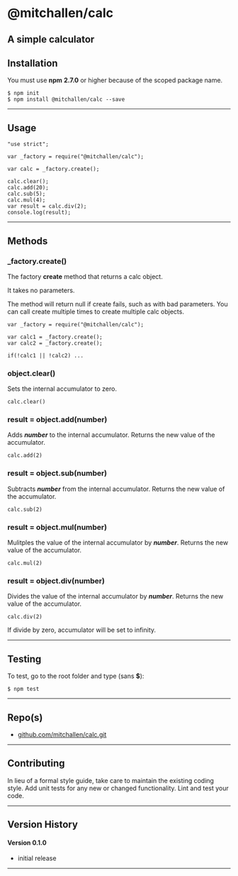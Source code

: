 @mitchallen/calc
==
A simple calculator
--


## Installation

You must use __npm__ __2.7.0__ or higher because of the scoped package name.

    $ npm init
    $ npm install @mitchallen/calc --save
  
* * *

## Usage

    "use strict";
    
    var _factory = require("@mitchallen/calc");
    
    var calc = _factory.create();
    
	calc.clear();
	calc.add(20);
	calc.sub(5);
	calc.mul(4);
	var result = calc.div(2);
	console.log(result);
    
* * *

## Methods


### _factory.create()

The factory __create__ method that returns a calc object. 

It takes no parameters.

The method will return null if create fails, such as with bad parameters.
You can call create multiple times to create multiple calc objects.

    var _factory = require("@mitchallen/calc");

    var calc1 = _factory.create();
    var calc2 = _factory.create();

    if(!calc1 || !calc2) ...
    
### object.clear()

Sets the internal accumulator to zero.

    calc.clear()

### result = object.add(number)

Adds __*number*__ to the internal accumulator. Returns the new value of the accumulator. 

	calc.add(2)
	
### result = object.sub(number)

Subtracts __*number*__ from the internal accumulator. Returns the new value of the accumulator. 

	calc.sub(2)
	
### result = object.mul(number)

Mulitples the value of the internal accumulator by __*number*__. Returns the new value of the accumulator. 

	calc.mul(2)
	
### result = object.div(number)

Divides the value of the internal accumulator by __*number*__. Returns the new value of the accumulator. 

	calc.div(2)
	
If divide by zero, accumulator will be set to infinity.

* * *

## Testing

To test, go to the root folder and type (sans __$__):

    $ npm test
   
* * *
 
## Repo(s)

* [github.com/mitchallen/calc.git](https://github.com/mitchallen/calc.git)

* * *

## Contributing

In lieu of a formal style guide, take care to maintain the existing coding style.
Add unit tests for any new or changed functionality. Lint and test your code.

* * *

## Version History

#### Version 0.1.0 

* initial release


* * *
